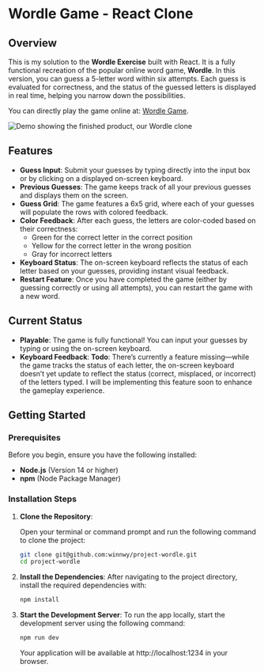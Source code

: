 # Wordle Game - React Clone

## Overview

This is my solution to the **Wordle Exercise** built with React. It is a fully functional recreation of the popular online word game, **Wordle**. In this version, you can guess a 5-letter word within six attempts. Each guess is evaluated for correctness, and the status of the guessed letters is displayed in real time, helping you narrow down the possibilities.

You can directly play the game online at: [Wordle Game](https://project-wordle-jet.vercel.app/).

![Demo showing the finished product, our Wordle clone](docs/wordle-demo.gif)
## Features

- **Guess Input**: Submit your guesses by typing directly into the input box or by clicking on a displayed on-screen keyboard.
- **Previous Guesses**: The game keeps track of all your previous guesses and displays them on the screen.
- **Guess Grid**: The game features a 6x5 grid, where each of your guesses will populate the rows with colored feedback.
- **Color Feedback**: After each guess, the letters are color-coded based on their correctness:
  - Green for the correct letter in the correct position
  - Yellow for the correct letter in the wrong position
  - Gray for incorrect letters
- **Keyboard Status**: The on-screen keyboard reflects the status of each letter based on your guesses, providing instant visual feedback.
- **Restart Feature**: Once you have completed the game (either by guessing correctly or using all attempts), you can restart the game with a new word.

## Current Status

- **Playable**: The game is fully functional! You can input your guesses by typing or using the on-screen keyboard.
- **Keyboard Feedback**: **Todo**: There’s currently a feature missing—while the game tracks the status of each letter, the on-screen keyboard doesn’t yet update to reflect the status (correct, misplaced, or incorrect) of the letters typed. I will be implementing this feature soon to enhance the gameplay experience.

## Getting Started

### Prerequisites

Before you begin, ensure you have the following installed:
- **Node.js** (Version 14 or higher)
- **npm** (Node Package Manager)

### Installation Steps

1. **Clone the Repository**:

   Open your terminal or command prompt and run the following command to clone the project:

   ```bash
   git clone git@github.com:winnwy/project-wordle.git
   cd project-wordle
   ```

2.	**Install the Dependencies**:
    After navigating to the project directory, install the required dependencies with:
    ```bash
    npm install
    ```
3. **Start the Development Server**:
    To run the app locally, start the development server using the following command:
    ```bash
    npm run dev
    ```
    Your application will be available at http://localhost:1234 in your browser.